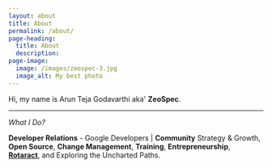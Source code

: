 ```yaml
---
layout: about
title: About
permalink: /about/
page-heading:
  title: About
  description:
page-image:
  image: /images/zeospec-3.jpg
  image_alt: My best photo
---
```


Hi, my name is Arun Teja Godavarthi aka' **ZeoSpec**.

****

*What I Do?*

<strong>Developer Relations</strong> - Google Developers \| <strong>Community</strong> Strategy & Growth, <strong>Open Source</strong>, <strong>Change Management</strong>, <strong>Training</strong>, <strong>Entrepreneurship</strong>, <strong><a href="https://rtr.zeospec.com/" target="_blank">Rotaract</a></strong>, and Exploring the Uncharted Paths.
